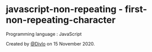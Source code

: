 # javascript-non-repeating - first-non-repeating-character

Programming language : JavaScript

Created by [@Divlo](https://github.com/Divlo) on 15 November 2020.
